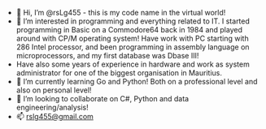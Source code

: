 - 👋 Hi, I’m @rsLg455 - this is my code name in the virtual world!
- 👀 I’m interested in programming and everything related to IT. I started programming in Basic on a Commodore64 back in 1984 and played around with CP/M operating system! Have work with PC starting with 286 Intel processor, and been programming in assembly language on microprocessors, and my first database was Dbase III! 
- Have also some years of experience in hardware and work as system administrator for one of the biggest organisation in Mauritius. 
- 🌱 I’m currently learning Go and Python! Both on a professional level and also on personal level! 
- 💞️ I’m looking to collaborate on C#, Python and data engineering/analysis! 
- 📫 rslg455@gmail.com

<!---
rsLg455/rsLg455 is a ✨ special ✨ repository because its `README.md` (this file) appears on your GitHub profile.
You can click the Preview link to take a look at your changes.
--->
